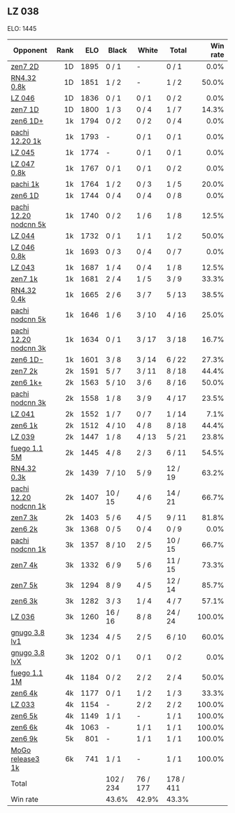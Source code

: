 ## LZ 038 ##

ELO: 1445

Opponent | Rank | ELO | Black | White | Total | Win rate
---------|-----:|----:|-------|-------|-------|-------:
[zen7 2D](zen7%202D.md) | 1D | 1895 | 0 / 1 | - | 0 / 1 | 0.0%
[RN4.32 0.8k](RN4.32%200.8k.md) | 1D | 1851 | 1 / 2 | - | 1 / 2 | 50.0%
[LZ 046](LZ%20046.md) | 1D | 1836 | 0 / 1 | 0 / 1 | 0 / 2 | 0.0%
[zen7 1D](zen7%201D.md) | 1D | 1800 | 1 / 3 | 0 / 4 | 1 / 7 | 14.3%
[zen6 1D+](zen6%201D+.md) | 1k | 1794 | 0 / 2 | 0 / 2 | 0 / 4 | 0.0%
[pachi 12.20 1k](pachi%2012.20%201k.md) | 1k | 1793 | - | 0 / 1 | 0 / 1 | 0.0%
[LZ 045](LZ%20045.md) | 1k | 1774 | - | 0 / 1 | 0 / 1 | 0.0%
[LZ 047 0.8k](LZ%20047%200.8k.md) | 1k | 1767 | 0 / 1 | 0 / 1 | 0 / 2 | 0.0%
[pachi 1k](pachi%201k.md) | 1k | 1764 | 1 / 2 | 0 / 3 | 1 / 5 | 20.0%
[zen6 1D](zen6%201D.md) | 1k | 1744 | 0 / 4 | 0 / 4 | 0 / 8 | 0.0%
[pachi 12.20 nodcnn 5k](pachi%2012.20%20nodcnn%205k.md) | 1k | 1740 | 0 / 2 | 1 / 6 | 1 / 8 | 12.5%
[LZ 044](LZ%20044.md) | 1k | 1732 | 0 / 1 | 1 / 1 | 1 / 2 | 50.0%
[LZ 046 0.8k](LZ%20046%200.8k.md) | 1k | 1693 | 0 / 3 | 0 / 4 | 0 / 7 | 0.0%
[LZ 043](LZ%20043.md) | 1k | 1687 | 1 / 4 | 0 / 4 | 1 / 8 | 12.5%
[zen7 1k](zen7%201k.md) | 1k | 1681 | 2 / 4 | 1 / 5 | 3 / 9 | 33.3%
[RN4.32 0.4k](RN4.32%200.4k.md) | 1k | 1665 | 2 / 6 | 3 / 7 | 5 / 13 | 38.5%
[pachi nodcnn 5k](pachi%20nodcnn%205k.md) | 1k | 1646 | 1 / 6 | 3 / 10 | 4 / 16 | 25.0%
[pachi 12.20 nodcnn 3k](pachi%2012.20%20nodcnn%203k.md) | 1k | 1634 | 0 / 1 | 3 / 17 | 3 / 18 | 16.7%
[zen6 1D-](zen6%201D-.md) | 1k | 1601 | 3 / 8 | 3 / 14 | 6 / 22 | 27.3%
[zen7 2k](zen7%202k.md) | 2k | 1591 | 5 / 7 | 3 / 11 | 8 / 18 | 44.4%
[zen6 1k+](zen6%201k+.md) | 2k | 1563 | 5 / 10 | 3 / 6 | 8 / 16 | 50.0%
[pachi nodcnn 3k](pachi%20nodcnn%203k.md) | 2k | 1558 | 1 / 8 | 3 / 9 | 4 / 17 | 23.5%
[LZ 041](LZ%20041.md) | 2k | 1552 | 1 / 7 | 0 / 7 | 1 / 14 | 7.1%
[zen6 1k](zen6%201k.md) | 2k | 1512 | 4 / 10 | 4 / 8 | 8 / 18 | 44.4%
[LZ 039](LZ%20039.md) | 2k | 1447 | 1 / 8 | 4 / 13 | 5 / 21 | 23.8%
[fuego 1.1 5M](fuego%201.1%205M.md) | 2k | 1445 | 4 / 8 | 2 / 3 | 6 / 11 | 54.5%
[RN4.32 0.3k](RN4.32%200.3k.md) | 2k | 1439 | 7 / 10 | 5 / 9 | 12 / 19 | 63.2%
[pachi 12.20 nodcnn 1k](pachi%2012.20%20nodcnn%201k.md) | 2k | 1407 | 10 / 15 | 4 / 6 | 14 / 21 | 66.7%
[zen7 3k](zen7%203k.md) | 2k | 1403 | 5 / 6 | 4 / 5 | 9 / 11 | 81.8%
[zen6 2k](zen6%202k.md) | 3k | 1368 | 0 / 5 | 0 / 4 | 0 / 9 | 0.0%
[pachi nodcnn 1k](pachi%20nodcnn%201k.md) | 3k | 1357 | 8 / 10 | 2 / 5 | 10 / 15 | 66.7%
[zen7 4k](zen7%204k.md) | 3k | 1332 | 6 / 9 | 5 / 6 | 11 / 15 | 73.3%
[zen7 5k](zen7%205k.md) | 3k | 1294 | 8 / 9 | 4 / 5 | 12 / 14 | 85.7%
[zen6 3k](zen6%203k.md) | 3k | 1282 | 3 / 3 | 1 / 4 | 4 / 7 | 57.1%
[LZ 036](LZ%20036.md) | 3k | 1260 | 16 / 16 | 8 / 8 | 24 / 24 | 100.0%
[gnugo 3.8 lv1](gnugo%203.8%20lv1.md) | 3k | 1234 | 4 / 5 | 2 / 5 | 6 / 10 | 60.0%
[gnugo 3.8 lvX](gnugo%203.8%20lvX.md) | 3k | 1202 | 0 / 1 | 0 / 1 | 0 / 2 | 0.0%
[fuego 1.1 1M](fuego%201.1%201M.md) | 4k | 1184 | 0 / 2 | 2 / 2 | 2 / 4 | 50.0%
[zen6 4k](zen6%204k.md) | 4k | 1177 | 0 / 1 | 1 / 2 | 1 / 3 | 33.3%
[LZ 033](LZ%20033.md) | 4k | 1154 | - | 2 / 2 | 2 / 2 | 100.0%
[zen6 5k](zen6%205k.md) | 4k | 1149 | 1 / 1 | - | 1 / 1 | 100.0%
[zen6 6k](zen6%206k.md) | 4k | 1063 | - | 1 / 1 | 1 / 1 | 100.0%
[zen6 9k](zen6%209k.md) | 5k | 801 | - | 1 / 1 | 1 / 1 | 100.0%
[MoGo release3 1k](MoGo%20release3%201k.md) | 6k | 741 | 1 / 1 | - | 1 / 1 | 100.0%
Total | | | 102 / 234 | 76 / 177 | 178 / 411 | 
Win rate| | | 43.6% | 42.9% | 43.3% | 
